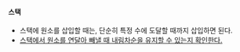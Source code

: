 #### 스택

- 스택에 원소를 삽입할 때는, 단순히 특정 수에 도달할 때까지 삽입하면 된다.
- <u>스택에서 원소를 연달아 빼낼 때 내림차순을 유지할 수 있는지 확인한다.</u>

